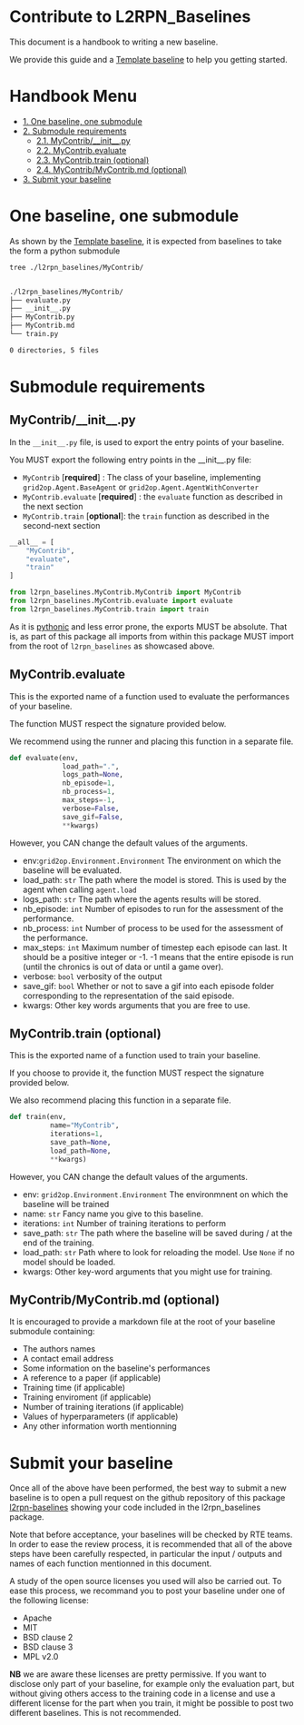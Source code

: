 # Contribute to L2RPN_Baselines

This document is a handbook to writing a new baseline.

We provide this guide and a [Template baseline](/l2rpn_baselines/Template) to help you getting started.

# Handbook Menu
*   [1. One baseline, one submodule](#one-baseline-one-submodule)
*   [2. Submodule requirements](#submodule-requirements)
    *   [2.1. MyContrib\/\_\_init\_\_.py](#mycontrib__init__py)
    *   [2.2. MyContrib.evaluate](#mycontribevaluate)
    *   [2.3. MyContrib.train (optional)](#mycontribtrain-optional)
    *   [2.4. MyContrib\/MyContrib.md (optional)](#mycontribmycontribmd-optional)
*   [3. Submit your baseline](#submit-your-baseline)

# One baseline, one submodule
As shown by the [Template baseline](/l2rpn_baselines/Template), it is expected from baselines to take the form a python submodule
```bash
tree ./l2rpn_baselines/MyContrib/


./l2rpn_baselines/MyContrib/
├── evaluate.py
├── __init__.py
├── MyContrib.py
├── MyContrib.md
└── train.py

0 directories, 5 files
```

# Submodule requirements

## MyContrib\/\_\_init\_\_.py
In the `__init__.py` file, is used to export the entry points of your baseline.

You MUST export the following entry points in the \_\_init\_\_.py file:

- `MyContrib` [**required**] :
   The class of your baseline, implementing `grid2op.Agent.BaseAgent` or `grid2op.Agent.AgentWithConverter`
- `MyContrib.evaluate` [**required**] :
   the `evaluate` function as described in the next section
- `MyContrib.train` [**optional**]:
   the `train` function as described in the second-next section

```python
__all__ = [
    "MyContrib",
    "evaluate",
    "train"
]

from l2rpn_baselines.MyContrib.MyContrib import MyContrib
from l2rpn_baselines.MyContrib.evaluate import evaluate
from l2rpn_baselines.MyContrib.train import train
```

As it is [pythonic](https://docs.python.org/3/tutorial/modules.html#intra-package-references) and less error prone, the exports MUST be absolute. That is, as part of this package all imports from within this package MUST import from the root of `l2rpn_baselines` as showcased above. 

## MyContrib.evaluate

This is the exported name of a function used to evaluate the performances of your baseline.

The function MUST respect the signature provided below.

We recommend using the runner and placing this function in a separate file.

```python
def evaluate(env,
             load_path=".",
             logs_path=None,
             nb_episode=1,
             nb_process=1,
             max_steps=-1,
             verbose=False,
             save_gif=False,
             **kwargs)
```

However, you CAN change the default values of the arguments.

 - env:`grid2op.Environment.Environment` The environment on which the baseline will be evaluated.
 - load_path: `str` The path where the model is stored. This is used by the agent when calling `agent.load`
 - logs_path: `str` The path where the agents results will be stored.
 - nb_episode: `int` Number of episodes to run for the assessment of the performance.
 - nb_process: `int` Number of process to be used for the assessment of the performance.
 - max_steps: `int` Maximum number of timestep each episode can last. It should be a positive integer or -1.
        -1 means that the entire episode is run (until the chronics is out of data or until a game over).
 - verbose: `bool` verbosity of the output
 - save_gif: `bool` Whether or not to save a gif into each episode folder corresponding to the representation of the said episode.
 - kwargs: Other key words arguments that you are free to use.

## MyContrib.train (optional)
  
This is the exported name of a function used to train your baseline.

If you choose to provide it, the function MUST respect the signature provided below. 

We also recommend placing this function in a separate file.

```python
def train(env,
          name="MyContrib",
          iterations=1,
          save_path=None,
          load_path=None,
          **kwargs)
```
However, you CAN change the default values of the arguments.

 - env: `grid2op.Environment.Environment` The environmnent on which the baseline will be trained
 - name: `str` Fancy name you give to this baseline.
 - iterations: `int` Number of training iterations to perform
 - save_path: `str` The path where the baseline will be saved during / at the end of the training.
 - load_path: ``str`` Path where to look for reloading the model. Use ``None`` if no model should be loaded.
 - kwargs: Other key-word arguments that you might use for training.

## MyContrib\/MyContrib.md (optional)

It is encouraged to provide a markdown file at the root of your baseline submodule containing:

 - The authors names
 - A contact email address
 - Some information on the baseline's performances
 - A reference to a paper (if applicable)
 - Training time (if applicable)
 - Training enviroment (if applicable)
 - Number of training iterations (if applicable)
 - Values of hyperparameters (if applicable)
 - Any other information worth mentionning


# Submit your baseline
Once all of the above have been performed, the best way to submit a new baseline is to open a pull request on the 
github repository of this package [l2rpn-baselines](https://github.com/rte-france/l2rpn-baselines) showing your code included in the l2rpn_baselines package.

Note that before acceptance, your baselines will be checked by RTE teams. In order to ease the review process, it is
recommended that all of the above steps have been carefully respected, in particular the input / outputs and names
of each function mentionned in this document.

A study of the open source licenses you used will also be carried out. To ease this process, we recommand you to
post your baseline under one of the following license:
- Apache
- MIT
- BSD clause 2
- BSD clause 3 
- MPL v2.0

**NB** we are aware these licenses are pretty permissive. If you want to disclose only part of your baseline, for 
example only the evaluation part, but without giving others access to the training code in a license and use a
different license for the part when you train, it might be possible to post two different baselines. This is not
recommended.